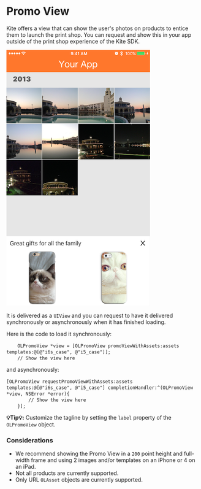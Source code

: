 # Promo View

Kite offers a view that can show the user's photos on products to entice them to launch the print shop. You can request and show this in your app outside of the print shop experience of the Kite SDK.

![Promo View](promo_view.png)

It is delivered as a `UIView` and you can request to have it delivered synchronously or asynchronously when it has finished loading.

Here is the code to load it synchronously:
```obj-c
    OLPromoView *view = [OLPromoView promoViewWithAssets:assets templates:@[@"i6s_case", @"i5_case"]];
    // Show the view here
```

and asynchronously:
```obj-c
[OLPromoView requestPromoViewWithAssets:assets templates:@[@"i6s_case", @"i5_case"] completionHandler:^(OLPromoView *view, NSError *error){
        // Show the view here
    }];
```

**💡Tip💡:** Customize the tagline by setting the `label` property of the `OLPromoView` object.

### Considerations

- We recommend showing the Promo View in a `200` point height and full-width frame and using 2 images and/or templates on an iPhone or 4 on an iPad.
- Not all products are currently supported.
- Only URL `OLAsset` objects are currently supported.
